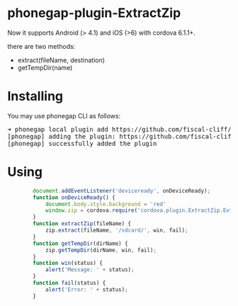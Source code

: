 phonegap-plugin-ExtractZip
==========================

Now it supports Android (> 4.1) and iOS (>6) with cordova 6.1.1+.

there are two methods:

* extract(fileName, destination)
* getTempDir(name)

Installing
======
You may use phonegap CLI as follows:

<pre>
➜ phonegap local plugin add https://github.com/fiscal-cliff/phonegap-plugin-ExtractZip.git
[phonegap] adding the plugin: https://github.com/fiscal-cliff/phonegap-plugin-ExtractZip.git
[phonegap] successfully added the plugin
</pre>

Using
====
```javascript
		document.addEventListener('deviceready', onDeviceReady);
		function onDeviceReady() {
			document.body.style.background = 'red'
			window.zip = cordova.require('cordova.plugin.ExtractZip.ExtractZip');
		}
		function extractZip(fileName) {
			zip.extract(fileName, '/sdcard/', win, fail);
		}
		function getTempDir(dirName) {
			zip.getTempDir(dirName, win, fail);
		}
		function win(status) {
			alert('Message: ' + status);
		}
		function fail(status) {
			alert('Error: ' + status);
		}
```
